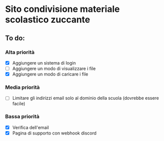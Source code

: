 # Sito condivisione materiale scolastico zuccante

## To do:
### Alta priorità
- [X]  Aggiungere un sistema di login
- [ ]  Aggiungere un modo di visualizzare i file
- [X]  Aggiungere un modo di caricare i file
### Media priorità
- [ ]  Limitare gli indirizzi email solo al dominio della scuola (dovrebbe essere facile)
### Bassa priorità
- [X]  Verifica dell'email
- [X]  Pagina di supporto con webhook discord